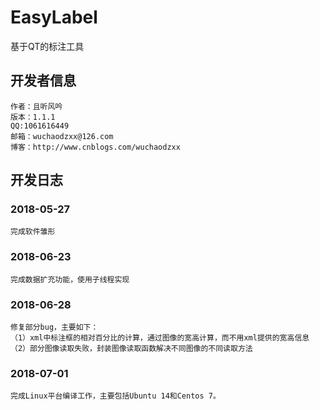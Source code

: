 # EasyLabel
基于QT的标注工具

## 开发者信息

	作者：且听风吟
	版本：1.1.1
	QQ:1061616449
	邮箱：wuchaodzxx@126.com
	博客：http://www.cnblogs.com/wuchaodzxx
## 开发日志
### 2018-05-27
	完成软件雏形
### 2018-06-23
	完成数据扩充功能，使用子线程实现
### 2018-06-28
	修复部分bug，主要如下： 
	（1）xml中标注框的相对百分比的计算，通过图像的宽高计算，而不用xml提供的宽高信息
	（2）部分图像读取失败，封装图像读取函数解决不同图像的不同读取方法
### 2018-07-01
	完成Linux平台编译工作，主要包括Ubuntu 14和Centos 7。